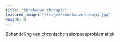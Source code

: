 ```yaml
---
title: "Shockwave therapie"
featured_image: "/images/shockwavetherapy.jpg"
weight: 8
---
```

Behandeling van chronische spierpeesproblematiek